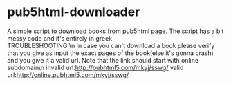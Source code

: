 # pub5html-downloader
A simple script to download books from pub5html page.
The script has a bit messy code and it's entirely in greek
<br>
TROUBLESHOOTING:\n
In case you can't download a book please verify that you give as input the exact pages of the book(else it's gonna crash) and you give it a valid url. Note that the link should start with online subdomain\n
invalid url:http://pubhtml5.com/mkyj/sswg/
valid url:http://online.pubhtml5.com/mkyj/sswg/
